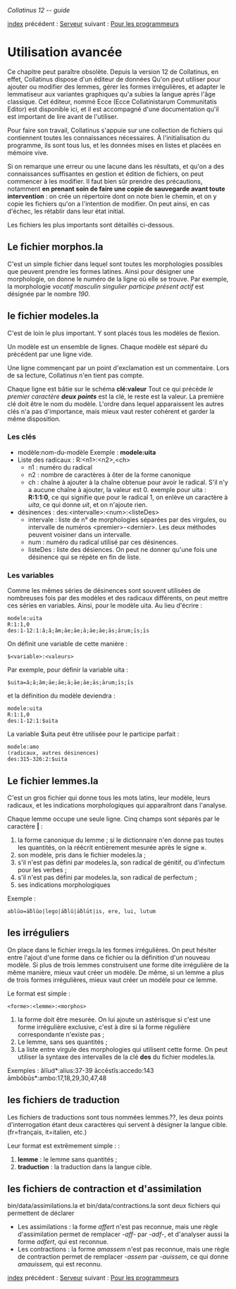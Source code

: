 *Collatinus 12 -- guide*

[index](index.html) précédent : [Serveur](server.html) suivant : [Pour les programmeurs](programmeurs.html)

Utilisation avancée
===================

Ce chapitre peut paraître obsolète. Depuis la version
12 de Collatinus, en effet, Collatinus dispose d'un
éditeur de données Qu'on peut utiliser pour ajouter ou
modifier des lemmes, gérer les formes irrégulières,
et adapter le lemmatiseur aux variantes graphiques
qu'a subies la langue après l'âge classique. Cet éditeur, nommé Ecce
(Ecce Collatinistarum Communitatis Editor) est disponible ici, et
il est accompagné d'une documentation qu'il est important de lire
avant de l'utiliser.

Pour faire son travail, Collatinus s'appuie sur une
collection de fichiers qui contiennent toutes les
connaissances nécessaires. À l'initialisation du
programme, ils sont tous lus, et les données mises
en listes et placées en mémoire vive.

Si on remarque une erreur ou une lacune dans les
résultats, et qu'on a des connaissances suffisantes en
gestion et édition de fichiers, on peut commencer à les
modifier. Il faut bien sûr prendre des précautions,
notamment **en prenant soin de faire une copie de
sauvegarde avant toute intervention** : on crée un
répertoire dont on note bien le chemin, et on y copie
les fichiers qu'on a l'intention de modifier. On peut
ainsi, en cas d'échec, les rétablir dans leur état
initial.

Les fichiers les plus importants sont détaillés ci-dessous.

## Le fichier morphos.la
C'est un simple fichier dans lequel sont toutes les
morphologies possibles que peuvent prendre les formes
latines. Ainsi pour désigner une morphologie, on donne
le numéro de la ligne où elle se trouve. Par exemple,
la morphologie
_vocatif masculin singulier participe présent actif_ est
désignée par le nombre _190_.

## le fichier modeles.la
C'est de loin le plus important. Y sont placés tous les
modèles de flexion.

Un modèle est un ensemble de lignes. Chaque modèle est séparé
du précédent par une ligne vide.

Une ligne commençant par un point d'exclamation est un
commentaire. Lors de sa lecture, Collatinus n'en tient
pas compte.

Chaque ligne est bâtie sur le schéma **clé:valeur**
Tout ce qui précède _le premier caractère **deux
points**_ est la clé, le reste est la valeur.
La première clé doit être le nom du modèle. L'ordre
dans lequel apparaissent les autres clés n'a pas
d'importance, mais mieux vaut rester cohérent et garder
la même disposition.

### Les clés

* modèle:nom-du-modèle Exemple : **modele:uita**
* Liste des radicaux :
    R:\<n1\>:\<n2\>,\<ch\>
    * n1 : numéro du radical
    * n2 : nombre de caractères à ôter de la forme canonique
    * ch : chaîne à ajouter à la chaîne obtenue pour avoir le radical. S'il n'y a aucune chaîne à ajouter, la valeur est 0.  exemple pour uita : **R:1:1:0**, ce qui signifie que pour le radical 1, on enlève un caractère à *uita*, ce qui donne *uit*, et on n'ajoute rien.
* désinences :
	des:\<intervalle\>:\<num\>:\<listeDes\>
    * intervale : liste de n° de morphologies séparées
	par des virgules, ou intervalle de numéros
	\<premier\>-\<dernier\>. Les deux méthodes peuvent
	voisiner dans un intervalle.
    * num : numéro du radical utilisé par ces désinences.
	* listeDes : liste des désiences. On peut ne donner qu'une fois une désinence qui se répète en fin de liste.

### Les variables
Comme les mêmes séries de désinences sont souvent utilisées de nombreuses fois par
des modèles et des radicaux différents, on peut mettre ces séries en variables. Ainsi,
pour le modèle uita. Au lieu d'écrire :

	modele:uita
	R:1:1,0
	des:1-12:1:ă;ă;ăm;āe;āe;ā;āe;āe;ās;ārum;īs;īs

On définit une variable de cette manière :

	$<variable>:<valeurs>

Par exemple, pour définir la variable uita :

	$uita=ă;ă;ăm;āe;āe;ā;āe;āe;ās;ārum;īs;īs

et la définition du modèle deviendra :

	modele:uita
	R:1:1,0
	des:1-12:1:$uita

La variable $uita peut être utilisée pour le participe parfait :

	modele:amo
	(radicaux, autres désinences)
	des:315-326:2:$uita

## Le fichier lemmes.la
C'est un gros fichier qui donne tous les mots latins, leur modèle,
leurs radicaux, et les indications morphologiques qui
apparaîtront dans l'analyse.

Chaque lemme occupe une seule ligne. Cinq champs sont séparés par
le caractère **|** :
1. la forme canonique du lemme ; si le dictionnaire
n'en donne pas toutes les quantités, on la réécrit
entièrement mesurée après le signe **=**.
2. son modèle, pris dans le fichier modeles.la ;
3. s'il n'est pas défini par modeles.la, son radical de
génitif, ou d'infectum pour les verbes ;
4. s'il n'est pas défini par modeles.la, son radical de
perfectum ;
5. ses indications morphologiques

Exemple :

	ablŭo=ā̆blŭo|lego|ā̆blŭ|ā̆blūt|is, ere, lui, lutum

## les irréguliers
On place dans le fichier irregs.la les formes
irrégulières. On peut hésiter entre l'ajout d'une forme
dans ce fichier ou la définition d'un nouveau modèle.
Si plus de trois lemmes construisent une forme dite
irrégulière de la même manière, mieux vaut créer un
modèle. De même, si un lemme a plus de trois formes
irrégulières, mieux vaut créer un modèle pour ce lemme.

Le format est simple :

	<forme>:<lemme>:<morphos>

1. la forme doit être mesurée. On lui ajoute un
astérisque si c'est une forme irrégulière exclusive,
c'est à dire si la forme régulière correspondante
n'existe pas ;
2. Le lemme, sans ses quantités ;
3. La liste entre virgule des morphologies qui
utilisent cette forme. On peut utiliser la syntaxe des
intervalles de la clé **des** du fichier modeles.la.

Exemples :
	ălĭud*:alius:37-39
	āccēstĭs:accedo:143
	āmbŏbŭs*:ambo:17,18,29,30,47,48

## les fichiers de traduction
Les fichiers de traductions sont tous nommées
lemmes.??, les deux points d'interrogation étant deux
caractères qui servent à désigner la langue cible.
(fr=français, it=italien, etc.)

Leur format est extrêmement simple :
   <lemme>:<traduction>
1. **lemme** : le lemme sans quantités ;
2. **traduction** : la traduction dans la langue cible.


## les fichiers de contraction et d'assimilation

bin/data/assimilations.la et bin/data/contractions.la sont deux
fichiers qui permettent de déclarer

* Les assimilations : la forme _affert_ n'est pas reconnue, mais
  une règle d'assimilation permet de remplacer _-aff-_
  par _-adf-_, et  d'analyser aussi la forme
  _adfert_, qui est reconnue.
* Les contractions : la forme _amassem_ n'est pas reconnue, mais une
  règle de contraction permet de remplacer _-assem_ par
  _-auissem_, ce qui donne _amauissem_, qui est reconnu.

[index](index.html) précédent : [Serveur](server.html) suivant : [Pour les programmeurs](programmeurs.html)
